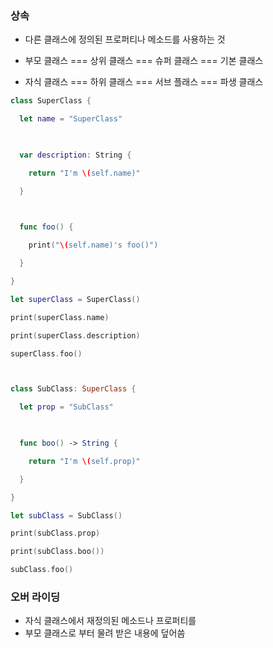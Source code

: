 ### 상속

- 다른 클래스에 정의된 프로퍼티나 메소드를 사용하는 것

- 부모 클래스 === 상위 클래스 === 슈퍼 클래스 === 기본 클래스
- 자식 클래스 === 하위 클래스 === 서브 플래스 === 파생 클래스

```swift
class SuperClass {

  let name = "SuperClass"

   

  var description: String {

​    return "I'm \(self.name)"

  }

   

  func foo() {

​    print("\(self.name)'s foo()")

  }

}

let superClass = SuperClass()

print(superClass.name)

print(superClass.description)

superClass.foo()



class SubClass: SuperClass {

  let prop = "SubClass"

   

  func boo() -> String {

​    return "I'm \(self.prop)"

  }

}

let subClass = SubClass()

print(subClass.prop)

print(subClass.boo())

subClass.foo()
```



### 오버 라이딩

- 자식 클래스에서 재정의된 메소드나 프로퍼티를
- 부모 클래스로 부터 물려 받은 내용에 덮어씀

